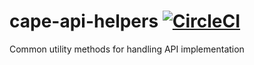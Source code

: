 # cape-api-helpers [![CircleCI](https://circleci.com/gh/bloomsburyai/cape-api-helpers.svg?style=svg&circle-token=78b0fd79185050649613a1119d47f21f72cd8a7b)](https://circleci.com/gh/bloomsburyai/cape-api-helpers)
Common utility methods for handling API implementation
